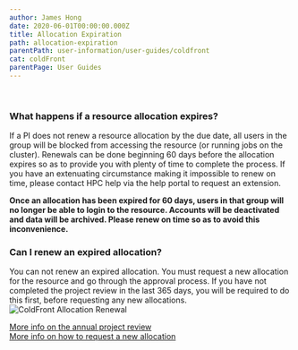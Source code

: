 ```yaml
---
author: James Hong
date: 2020-06-01T00:00:00.000Z
title: Allocation Expiration
path: allocation-expiration
parentPath: user-information/user-guides/coldfront
cat: coldFront
parentPage: User Guides
---
```


&nbsp;
### What happens if a resource allocation expires?

If a PI does not renew a resource allocation by the due date, all users in the group will be blocked from accessing the resource (or running jobs on the cluster).  Renewals can be done beginning 60 days before the allocation expires so as to provide you with plenty of time to complete the process.  If you have an extenuating circumstance making it impossible to renew on time, please contact HPC help via the help portal to request an extension.

**Once an allocation has been expired for 60 days, users in that group will no longer be able to login to the resource.  Accounts will be deactivated and data will be archived.  Please renew on time so as to avoid this inconvenience.**
&nbsp;
&nbsp;
### Can I renew an expired allocation?

You can not renew an expired allocation.  You must request a new allocation for the resource and go through the approval process.  If you have not completed the project review in the last 365 days, you will be required to do this first, before requesting any new allocations.  
![ColdFront Allocation Renewal](/images/coldfront_allocation_expires.png)

[More info on the annual project review](yearly-project-renewal)  
[More info on how to request a new allocation](request-new-allocation)

